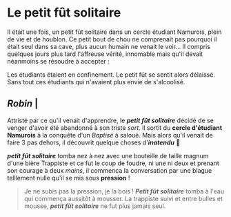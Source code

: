 # Le petit fût solitaire

Il était une fois, un petit fût solitaire dans un cercle étudiant Namurois, plein de vie et de houblon.
Ce petit bout de chou ne comprenait pas pourquoi il était seul dans sa cave, plus aucun humain ne venait le voir...
Il compris quelques jours plus tard l'affreuse vérité, innomable mais qu'il devait néanmoins se résoudre à accepter :

Les étudiants étaient en confinement.
Le petit fût se sentit alors délaissé.
Sans tout ces étudiants qui n'avaient plus envie de s'alcoolisé.

_Robin_ |
------

Attristé par ce qu'il venait d'apprendre, le __*petit fût solitaire*__ décidé de se venger d'avoir été abandonné à son triste _sort_. 
Il sortit du __cercle d'étudiant Namurois__ à la conquête d'un *Baptisé* à saloué. Mais alors qu'il venait de faire 3 pas dehors, il découvrit quelque choses d'__*inatendu*__ :tada:
 
__*petit fût solitaire*__ tomba nez à nez avec une bouteille de taille magnum d'une bière Trappiste et ce fut le coup de foudre, ni une ni deux et prenant son courage à deux _mains_,
il commenca la conversation par une blague telllement nulle qu'il se mis sous __pression__ !

> Je ne subis pas la pression, je la bois !
__*Petit fût solitaire*__ tomba à l'eau qui commença aussitôt à mousser. La trappiste suivi et entre bulles et mousse, __*petit fût solitaire*__ ne fut plus jamais seul.
